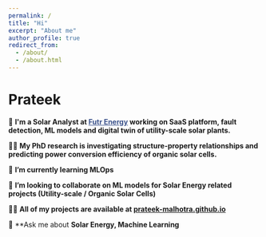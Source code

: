 ```yaml
---
permalink: /
title: "Hi"
excerpt: "About me"
author_profile: true
redirect_from: 
  - /about/
  - /about.html
---
```

# Prateek

🔭 **I'm a Solar Analyst at <a href="https://www.futr.energy/" target="_blank" style="color:#3B528B;">Futr Energy</a> working on SaaS platform, fault detection, ML models and digital twin of utility-scale solar plants.**

👨‍🔬 **My PhD research is investigating structure-property relationships and predicting power conversion efficiency of organic solar cells.**

🌱 **I’m currently learning MLOps**

👯 **I’m looking to collaborate on ML models for Solar Energy related projects (Utility-scale / Organic Solar Cells)**

👨‍💻 **All of my projects are available at [prateek-malhotra.github.io](https://prateek-malhotra.github.io/)**

💬 **Ask me about **Solar Energy, Machine Learning** 
